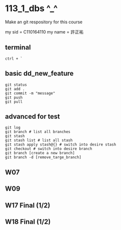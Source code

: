 # 113_1_dbs ^_^

Make an git respository for this course

my sid = C110164110
my name = 許正祐

## terminal

```
ctrl + `
```

## basic dd_new_feature

```
git status
git add .
git commit -m "message"
git push
git pull
```

## advanced for test

```
git log
git branch # list all branches
git stash
git stash list # list all stash 
git stash apply stash@{} # switch into desire stash
git checkout # switch into desire branch
git branch [create a new branch]
git branch -d [remove_targe_branch]
```
## W07

## W09

## W17 Final (1/2)
## W18 Final (1/2)
